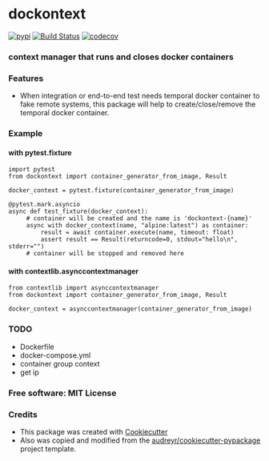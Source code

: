 # dockontext
[![pypi](https://img.shields.io/pypi/v/dockontext.svg)](https://pypi.python.org/pypi/dockontext)
[![Build Status](https://travis-ci.com/ghsang/dockontext.svg?branch=master)](https://travis-ci.com/ghsang/dockontext)
[![codecov](https://codecov.io/gh/ghsang/dockontext/branch/master/graph/badge.svg)](https://codecov.io/gh/ghsang/dockontext)


### context manager that runs and closes docker containers

### Features
* When integration or end-to-end test needs temporal docker container to fake remote systems, this package will help to create/close/remove the temporal docker container.

### Example

#### with pytest.fixture
```
import pytest
from dockontext import container_generator_from_image, Result

docker_context = pytest.fixture(container_generator_from_image)

@pytest.mark.asyncio
async def test_fixture(docker_context):
     # container will be created and the name is 'dockontext-{name}'
     async with docker_context(name, "alpine:latest") as container:
         result = await container.execute(name, timeout: float)
         assert result == Result(returncode=0, stdout="hello\n", stderr="")
     # container will be stopped and removed here
```

#### with contextlib.asynccontextmanager
```
from contextlib import asynccontextmanager
from dockontext import container_generator_from_image, Result

docker_context = asynccontextmanager(container_generator_from_image)
```


### TODO
* Dockerfile
* docker-compose.yml
* container group context
* get ip

### Free software: MIT License


### Credits

* This package was created with [Cookiecutter][1]
* Also was copied and modified from the [audreyr/cookiecutter-pypackage][2] project template.

[1]: https://github.com/cookiecutter/cookiecutter
[2]: https://github.com/audreyr/cookiecutter-pypackage
